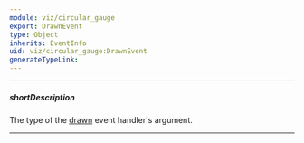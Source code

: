 ```yaml
---
module: viz/circular_gauge
export: DrawnEvent
type: Object
inherits: EventInfo
uid: viz/circular_gauge:DrawnEvent
generateTypeLink: 
---
```

---
##### shortDescription
The type of the [drawn]({basewidgetpath}/Events/#drawn) event handler's argument.

---
<!-- Description goes here -->